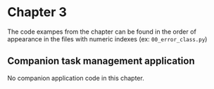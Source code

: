 # Chapter 3

The code exampes from the chapter can be found in the order of appearance in the files with numeric indexes (ex:
`00_error_class.py`)

## Companion task management application
No companion application code in this chapter.